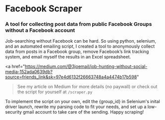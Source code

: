 # Facebook Scraper
### A tool for collecting post data from public Facebook Groups without a Facebook account

Job-searching without Facebook can be hard. So using python, selenium, and an automated emailing script, I created a tool to anonymously collect data from posts in a Facebook group, remove Facebook’s link tracking system, and email myself the results in an Excel spreadsheet.

<a href="https://medium.com/@3joemail/job-hunting-without-social-media-152ada0639db?source=friends_link&sk=97e4d6132f26663748a4a4474b17b598"
>See my article on Medium for more details (no paywall)</a> or check out the script for yourself at `/scraper.py`

To implement the script on your own, edit the {group_id} in Selenium's inital driver launch, rewrite my parsing code to fit your needs, and set up a low-security gmail account to take care of the sending. Happy scraping!
